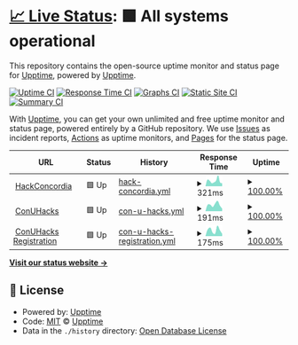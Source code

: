 # [📈 Live Status](https://upptime.github.io/upptime): <!--live status--> **🟩 All systems operational**

This repository contains the open-source uptime monitor and status page for [Upptime](https://upptime.js.org), powered by [Upptime](https://github.com/upptime/upptime).

[![Uptime CI](https://github.com/HackConcordia/hc-uptime/workflows/Uptime%20CI/badge.svg)](https://github.com/HackConcordia/hc-uptime/actions?query=workflow%3A%22Uptime+CI%22)
[![Response Time CI](https://github.com/HackConcordia/hc-uptime/workflows/Response%20Time%20CI/badge.svg)](https://github.com/HackConcordia/hc-uptime/actions?query=workflow%3A%22Response+Time+CI%22)
[![Graphs CI](https://github.com/HackConcordia/hc-uptime/workflows/Graphs%20CI/badge.svg)](https://github.com/HackConcordia/hc-uptime/actions?query=workflow%3A%22Graphs+CI%22)
[![Static Site CI](https://github.com/HackConcordia/hc-uptime/workflows/Static%20Site%20CI/badge.svg)](https://github.com/HackConcordia/hc-uptime/actions?query=workflow%3A%22Static+Site+CI%22)
[![Summary CI](https://github.com/HackConcordia/hc-uptime/workflows/Summary%20CI/badge.svg)](https://github.com/HackConcordia/hc-uptime/actions?query=workflow%3A%22Summary+CI%22)

With [Upptime](https://upptime.js.org), you can get your own unlimited and free uptime monitor and status page, powered entirely by a GitHub repository. We use [Issues](https://github.com/upptime/upptime/issues) as incident reports, [Actions](https://github.com/HackConcordia/hc-uptime/actions) as uptime monitors, and [Pages](https://upptime.github.io/upptime) for the status page.

<!--start: status pages-->
<!-- This summary is generated by Upptime (https://github.com/upptime/upptime) -->
<!-- Do not edit this manually, your changes will be overwritten -->
<!-- prettier-ignore -->
| URL | Status | History | Response Time | Uptime |
| --- | ------ | ------- | ------------- | ------ |
| <img alt="" src="https://favicons.githubusercontent.com/hackconcordia.io" height="13"> [HackConcordia](https://hackconcordia.io) | 🟩 Up | [hack-concordia.yml](https://github.com/HackConcordia/HC-Upptime/commits/HEAD/history/hack-concordia.yml) | <details><summary><img alt="Response time graph" src="./graphs/hack-concordia/response-time-week.png" height="20"> 321ms</summary><br><a href="https://HackConcordia.github.io/hc-uptime/history/hack-concordia"><img alt="Response time 434" src="https://img.shields.io/endpoint?url=https%3A%2F%2Fraw.githubusercontent.com%2FHackConcordia%2FHC-Upptime%2FHEAD%2Fapi%2Fhack-concordia%2Fresponse-time.json"></a><br><a href="https://HackConcordia.github.io/hc-uptime/history/hack-concordia"><img alt="24-hour response time 176" src="https://img.shields.io/endpoint?url=https%3A%2F%2Fraw.githubusercontent.com%2FHackConcordia%2FHC-Upptime%2FHEAD%2Fapi%2Fhack-concordia%2Fresponse-time-day.json"></a><br><a href="https://HackConcordia.github.io/hc-uptime/history/hack-concordia"><img alt="7-day response time 321" src="https://img.shields.io/endpoint?url=https%3A%2F%2Fraw.githubusercontent.com%2FHackConcordia%2FHC-Upptime%2FHEAD%2Fapi%2Fhack-concordia%2Fresponse-time-week.json"></a><br><a href="https://HackConcordia.github.io/hc-uptime/history/hack-concordia"><img alt="30-day response time 352" src="https://img.shields.io/endpoint?url=https%3A%2F%2Fraw.githubusercontent.com%2FHackConcordia%2FHC-Upptime%2FHEAD%2Fapi%2Fhack-concordia%2Fresponse-time-month.json"></a><br><a href="https://HackConcordia.github.io/hc-uptime/history/hack-concordia"><img alt="1-year response time 434" src="https://img.shields.io/endpoint?url=https%3A%2F%2Fraw.githubusercontent.com%2FHackConcordia%2FHC-Upptime%2FHEAD%2Fapi%2Fhack-concordia%2Fresponse-time-year.json"></a></details> | <details><summary><a href="https://HackConcordia.github.io/hc-uptime/history/hack-concordia">100.00%</a></summary><a href="https://HackConcordia.github.io/hc-uptime/history/hack-concordia"><img alt="All-time uptime 99.98%" src="https://img.shields.io/endpoint?url=https%3A%2F%2Fraw.githubusercontent.com%2FHackConcordia%2FHC-Upptime%2FHEAD%2Fapi%2Fhack-concordia%2Fuptime.json"></a><br><a href="https://HackConcordia.github.io/hc-uptime/history/hack-concordia"><img alt="24-hour uptime 100.00%" src="https://img.shields.io/endpoint?url=https%3A%2F%2Fraw.githubusercontent.com%2FHackConcordia%2FHC-Upptime%2FHEAD%2Fapi%2Fhack-concordia%2Fuptime-day.json"></a><br><a href="https://HackConcordia.github.io/hc-uptime/history/hack-concordia"><img alt="7-day uptime 100.00%" src="https://img.shields.io/endpoint?url=https%3A%2F%2Fraw.githubusercontent.com%2FHackConcordia%2FHC-Upptime%2FHEAD%2Fapi%2Fhack-concordia%2Fuptime-week.json"></a><br><a href="https://HackConcordia.github.io/hc-uptime/history/hack-concordia"><img alt="30-day uptime 100.00%" src="https://img.shields.io/endpoint?url=https%3A%2F%2Fraw.githubusercontent.com%2FHackConcordia%2FHC-Upptime%2FHEAD%2Fapi%2Fhack-concordia%2Fuptime-month.json"></a><br><a href="https://HackConcordia.github.io/hc-uptime/history/hack-concordia"><img alt="1-year uptime 99.98%" src="https://img.shields.io/endpoint?url=https%3A%2F%2Fraw.githubusercontent.com%2FHackConcordia%2FHC-Upptime%2FHEAD%2Fapi%2Fhack-concordia%2Fuptime-year.json"></a></details>
| <img alt="" src="https://favicons.githubusercontent.com/conuhacks.io" height="13"> [ConUHacks](https://conuhacks.io) | 🟩 Up | [con-u-hacks.yml](https://github.com/HackConcordia/HC-Upptime/commits/HEAD/history/con-u-hacks.yml) | <details><summary><img alt="Response time graph" src="./graphs/con-u-hacks/response-time-week.png" height="20"> 191ms</summary><br><a href="https://HackConcordia.github.io/hc-uptime/history/con-u-hacks"><img alt="Response time 238" src="https://img.shields.io/endpoint?url=https%3A%2F%2Fraw.githubusercontent.com%2FHackConcordia%2FHC-Upptime%2FHEAD%2Fapi%2Fcon-u-hacks%2Fresponse-time.json"></a><br><a href="https://HackConcordia.github.io/hc-uptime/history/con-u-hacks"><img alt="24-hour response time 73" src="https://img.shields.io/endpoint?url=https%3A%2F%2Fraw.githubusercontent.com%2FHackConcordia%2FHC-Upptime%2FHEAD%2Fapi%2Fcon-u-hacks%2Fresponse-time-day.json"></a><br><a href="https://HackConcordia.github.io/hc-uptime/history/con-u-hacks"><img alt="7-day response time 191" src="https://img.shields.io/endpoint?url=https%3A%2F%2Fraw.githubusercontent.com%2FHackConcordia%2FHC-Upptime%2FHEAD%2Fapi%2Fcon-u-hacks%2Fresponse-time-week.json"></a><br><a href="https://HackConcordia.github.io/hc-uptime/history/con-u-hacks"><img alt="30-day response time 217" src="https://img.shields.io/endpoint?url=https%3A%2F%2Fraw.githubusercontent.com%2FHackConcordia%2FHC-Upptime%2FHEAD%2Fapi%2Fcon-u-hacks%2Fresponse-time-month.json"></a><br><a href="https://HackConcordia.github.io/hc-uptime/history/con-u-hacks"><img alt="1-year response time 238" src="https://img.shields.io/endpoint?url=https%3A%2F%2Fraw.githubusercontent.com%2FHackConcordia%2FHC-Upptime%2FHEAD%2Fapi%2Fcon-u-hacks%2Fresponse-time-year.json"></a></details> | <details><summary><a href="https://HackConcordia.github.io/hc-uptime/history/con-u-hacks">100.00%</a></summary><a href="https://HackConcordia.github.io/hc-uptime/history/con-u-hacks"><img alt="All-time uptime 99.83%" src="https://img.shields.io/endpoint?url=https%3A%2F%2Fraw.githubusercontent.com%2FHackConcordia%2FHC-Upptime%2FHEAD%2Fapi%2Fcon-u-hacks%2Fuptime.json"></a><br><a href="https://HackConcordia.github.io/hc-uptime/history/con-u-hacks"><img alt="24-hour uptime 100.00%" src="https://img.shields.io/endpoint?url=https%3A%2F%2Fraw.githubusercontent.com%2FHackConcordia%2FHC-Upptime%2FHEAD%2Fapi%2Fcon-u-hacks%2Fuptime-day.json"></a><br><a href="https://HackConcordia.github.io/hc-uptime/history/con-u-hacks"><img alt="7-day uptime 100.00%" src="https://img.shields.io/endpoint?url=https%3A%2F%2Fraw.githubusercontent.com%2FHackConcordia%2FHC-Upptime%2FHEAD%2Fapi%2Fcon-u-hacks%2Fuptime-week.json"></a><br><a href="https://HackConcordia.github.io/hc-uptime/history/con-u-hacks"><img alt="30-day uptime 100.00%" src="https://img.shields.io/endpoint?url=https%3A%2F%2Fraw.githubusercontent.com%2FHackConcordia%2FHC-Upptime%2FHEAD%2Fapi%2Fcon-u-hacks%2Fuptime-month.json"></a><br><a href="https://HackConcordia.github.io/hc-uptime/history/con-u-hacks"><img alt="1-year uptime 99.83%" src="https://img.shields.io/endpoint?url=https%3A%2F%2Fraw.githubusercontent.com%2FHackConcordia%2FHC-Upptime%2FHEAD%2Fapi%2Fcon-u-hacks%2Fuptime-year.json"></a></details>
| <img alt="" src="https://favicons.githubusercontent.com/register.conuhacks.io" height="13"> [ConUHacks Registration](https://register.conuhacks.io) | 🟩 Up | [con-u-hacks-registration.yml](https://github.com/HackConcordia/HC-Upptime/commits/HEAD/history/con-u-hacks-registration.yml) | <details><summary><img alt="Response time graph" src="./graphs/con-u-hacks-registration/response-time-week.png" height="20"> 175ms</summary><br><a href="https://HackConcordia.github.io/hc-uptime/history/con-u-hacks-registration"><img alt="Response time 253" src="https://img.shields.io/endpoint?url=https%3A%2F%2Fraw.githubusercontent.com%2FHackConcordia%2FHC-Upptime%2FHEAD%2Fapi%2Fcon-u-hacks-registration%2Fresponse-time.json"></a><br><a href="https://HackConcordia.github.io/hc-uptime/history/con-u-hacks-registration"><img alt="24-hour response time 66" src="https://img.shields.io/endpoint?url=https%3A%2F%2Fraw.githubusercontent.com%2FHackConcordia%2FHC-Upptime%2FHEAD%2Fapi%2Fcon-u-hacks-registration%2Fresponse-time-day.json"></a><br><a href="https://HackConcordia.github.io/hc-uptime/history/con-u-hacks-registration"><img alt="7-day response time 175" src="https://img.shields.io/endpoint?url=https%3A%2F%2Fraw.githubusercontent.com%2FHackConcordia%2FHC-Upptime%2FHEAD%2Fapi%2Fcon-u-hacks-registration%2Fresponse-time-week.json"></a><br><a href="https://HackConcordia.github.io/hc-uptime/history/con-u-hacks-registration"><img alt="30-day response time 248" src="https://img.shields.io/endpoint?url=https%3A%2F%2Fraw.githubusercontent.com%2FHackConcordia%2FHC-Upptime%2FHEAD%2Fapi%2Fcon-u-hacks-registration%2Fresponse-time-month.json"></a><br><a href="https://HackConcordia.github.io/hc-uptime/history/con-u-hacks-registration"><img alt="1-year response time 253" src="https://img.shields.io/endpoint?url=https%3A%2F%2Fraw.githubusercontent.com%2FHackConcordia%2FHC-Upptime%2FHEAD%2Fapi%2Fcon-u-hacks-registration%2Fresponse-time-year.json"></a></details> | <details><summary><a href="https://HackConcordia.github.io/hc-uptime/history/con-u-hacks-registration">100.00%</a></summary><a href="https://HackConcordia.github.io/hc-uptime/history/con-u-hacks-registration"><img alt="All-time uptime 99.56%" src="https://img.shields.io/endpoint?url=https%3A%2F%2Fraw.githubusercontent.com%2FHackConcordia%2FHC-Upptime%2FHEAD%2Fapi%2Fcon-u-hacks-registration%2Fuptime.json"></a><br><a href="https://HackConcordia.github.io/hc-uptime/history/con-u-hacks-registration"><img alt="24-hour uptime 100.00%" src="https://img.shields.io/endpoint?url=https%3A%2F%2Fraw.githubusercontent.com%2FHackConcordia%2FHC-Upptime%2FHEAD%2Fapi%2Fcon-u-hacks-registration%2Fuptime-day.json"></a><br><a href="https://HackConcordia.github.io/hc-uptime/history/con-u-hacks-registration"><img alt="7-day uptime 100.00%" src="https://img.shields.io/endpoint?url=https%3A%2F%2Fraw.githubusercontent.com%2FHackConcordia%2FHC-Upptime%2FHEAD%2Fapi%2Fcon-u-hacks-registration%2Fuptime-week.json"></a><br><a href="https://HackConcordia.github.io/hc-uptime/history/con-u-hacks-registration"><img alt="30-day uptime 97.21%" src="https://img.shields.io/endpoint?url=https%3A%2F%2Fraw.githubusercontent.com%2FHackConcordia%2FHC-Upptime%2FHEAD%2Fapi%2Fcon-u-hacks-registration%2Fuptime-month.json"></a><br><a href="https://HackConcordia.github.io/hc-uptime/history/con-u-hacks-registration"><img alt="1-year uptime 99.56%" src="https://img.shields.io/endpoint?url=https%3A%2F%2Fraw.githubusercontent.com%2FHackConcordia%2FHC-Upptime%2FHEAD%2Fapi%2Fcon-u-hacks-registration%2Fuptime-year.json"></a></details>

<!--end: status pages-->

[**Visit our status website →**](https://upptime.github.io/upptime)

## 📄 License

- Powered by: [Upptime](https://github.com/upptime/upptime)
- Code: [MIT](./LICENSE) © [Upptime](https://upptime.js.org)
- Data in the `./history` directory: [Open Database License](https://opendatacommons.org/licenses/odbl/1-0/)
